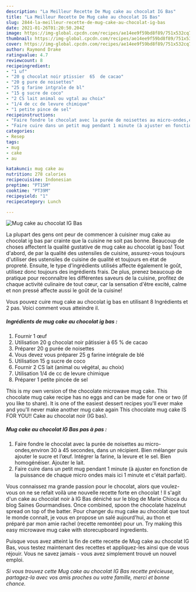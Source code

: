 ```yaml
---
description: "La Meilleur Recette De Mug cake au chocolat IG Bas"
title: "La Meilleur Recette De Mug cake au chocolat IG Bas"
slug: 2844-la-meilleur-recette-de-mug-cake-au-chocolat-ig-bas
date: 2021-01-26T01:20:50.204Z
image: https://img-global.cpcdn.com/recipes/ae14ee9f59bd8f89/751x532cq70/mug-cake-au-chocolat-ig-bas-photo-principale-de-la-recette.jpg
thumbnail: https://img-global.cpcdn.com/recipes/ae14ee9f59bd8f89/751x532cq70/mug-cake-au-chocolat-ig-bas-photo-principale-de-la-recette.jpg
cover: https://img-global.cpcdn.com/recipes/ae14ee9f59bd8f89/751x532cq70/mug-cake-au-chocolat-ig-bas-photo-principale-de-la-recette.jpg
author: Raymond Drake
ratingvalue: 4.7
reviewcount: 8
recipeingredient:
- "1 uf"
- "20 g chocolat noir ptissier  65  de cacao"
- "20 g pure de noisettes"
- "25 g farine intgrale de bl"
- "15 g sucre de coco"
- "2 CS lait animal ou vgtal au choix"
- "1/4 de cc de levure chimique"
- "1 petite pince de sel"
recipeinstructions:
- "Faire fondre le chocolat avec la purée de noisettes au micro-ondes,environ 30 à 45 secondes, dans un récipient. Bien mélanger puis ajouter le sucre et l’œuf. Intégrer la farine, la levure et le sel. Bien homogénéiser. Ajouter le lait."
- "Faire cuire dans un petit mug pendant 1 minute (à ajuster en fonction de la puissance de chaque micro ondes mais ici 1 minute et c&#39;était parfait)."
categories:
- Resep
tags:
- mug
- cake
- au

katakunci: mug cake au 
nutrition: 278 calories
recipecuisine: Indonesian
preptime: "PT15M"
cooktime: "PT39M"
recipeyield: "1"
recipecategory: Lunch

---
```



![Mug cake au chocolat IG Bas](https://img-global.cpcdn.com/recipes/ae14ee9f59bd8f89/751x532cq70/mug-cake-au-chocolat-ig-bas-photo-principale-de-la-recette.jpg)

La plupart des gens ont peur de commencer à cuisiner mug cake au chocolat ig bas par crainte que la cuisine ne soit pas bonne. Beaucoup de choses affectent la qualité gustative de mug cake au chocolat ig bas! Tout d'abord, de par la qualité des ustensiles de cuisine, assurez-vous toujours d'utiliser des ustensiles de cuisine de qualité et toujours en état de propreté. Ensuite, le type d'ingrédients utilisés affecte également le goût, utilisez donc toujours des ingrédients frais. De plus, prenez beaucoup de pratique pour reconnaître les différentes saveurs de la cuisine, profitez de chaque activité culinaire de tout cœur, car la sensation d'être excité, calme et non pressé affecte aussi le goût de la cuisine!

<!--inarticleads1-->

Vous pouvez cuire mug cake au chocolat ig bas en utilisant 8 Ingrédients et 2 pas. Voici comment vous atteindre il.

##### Ingrédients de mug cake au chocolat ig bas :

1. Fournir 1 œuf
1. Utilisation 20 g chocolat noir pâtissier à 65 % de cacao
1. Préparer 20 g purée de noisettes
1. Vous devez vous préparer 25 g farine intégrale de blé
1. Utilisation 15 g sucre de coco
1. Fournir 2 CS lait (animal ou végétal, au choix)
1. Utilisation 1/4 de cc de levure chimique
1. Préparer 1 petite pincée de sel


This is my own version of the chocolate microwave mug cake. This chocolate mug cake recipe has no eggs and can be made for one or two (if you like to share). It is one of the easiest dessert recipes you&#39;ll ever make and you&#39;ll never make another mug cake again This chocolate mug cake IS FOR YOU!! Cake au chocolat noir (IG bas). 

<!--inarticleads2-->

##### Mug cake au chocolat IG Bas pas à pas :

1. Faire fondre le chocolat avec la purée de noisettes au micro-ondes,environ 30 à 45 secondes, dans un récipient. Bien mélanger puis ajouter le sucre et l’œuf. Intégrer la farine, la levure et le sel. Bien homogénéiser. Ajouter le lait.
1. Faire cuire dans un petit mug pendant 1 minute (à ajuster en fonction de la puissance de chaque micro ondes mais ici 1 minute et c&#39;était parfait).


Vous connaissez ma grande passion pour le chocolat, alors que voulez-vous on ne se refait voilà une nouvelle recette forte en chocolat ! Il s&#39;agit d&#39;un cake au chocolat noir à IG Bas déniché sur le blog de Marie Chioca du blog Saines Gourmandises. Once combined, spoon the chocolate hazelnut spread on top of the batter. Pour changer du mug cake au chocolat que tout le monde connait, je vous en propose un salé aujourd&#39;hui, au thon et préparé par mon amie rachel (recette remontée) pour un. Try making this easy microwave mug cake with storecupboard ingredients. 

<!--inarticleads1-->

<p>
Puisque vous avez atteint la fin de cette recette de Mug cake au chocolat IG Bas, vous testez maintenant des recettes et appliquez-les ainsi que de vous réjouir. Vous ne savez jamais - vous avez simplement trouvé un nouvel emploi.
</p>

<p>
<i>Si vous trouvez cette Mug cake au chocolat IG Bas recette précieuse, partagez-la avec vos amis proches ou votre famille, merci et bonne chance.</i>
</p>
